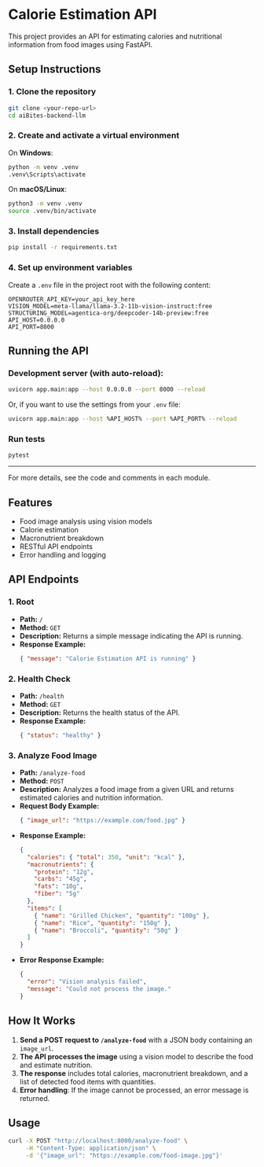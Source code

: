 # Calorie Estimation API

This project provides an API for estimating calories and nutritional information from food images using FastAPI.

## Setup Instructions

### 1. Clone the repository

```bash
git clone <your-repo-url>
cd aiBites-backend-llm
```

### 2. Create and activate a virtual environment

On **Windows**:

```bash
python -m venv .venv
.venv\Scripts\activate
```

On **macOS/Linux**:

```bash
python3 -m venv .venv
source .venv/bin/activate
```

### 3. Install dependencies

```bash
pip install -r requirements.txt
```

### 4. Set up environment variables

Create a `.env` file in the project root with the following content:

```
OPENROUTER_API_KEY=your_api_key_here
VISION_MODEL=meta-llama/llama-3.2-11b-vision-instruct:free
STRUCTURING_MODEL=agentica-org/deepcoder-14b-preview:free
API_HOST=0.0.0.0
API_PORT=8000
```

## Running the API

### Development server (with auto-reload):

```bash
uvicorn app.main:app --host 0.0.0.0 --port 8000 --reload
```

Or, if you want to use the settings from your `.env` file:

```bash
uvicorn app.main:app --host %API_HOST% --port %API_PORT% --reload
```

### Run tests

```bash
pytest
```

---

For more details, see the code and comments in each module.

## Features

- Food image analysis using vision models
- Calorie estimation
- Macronutrient breakdown
- RESTful API endpoints
- Error handling and logging

## API Endpoints

### 1. Root

- **Path:** `/`
- **Method:** `GET`
- **Description:** Returns a simple message indicating the API is running.
- **Response Example:**
  ```json
  { "message": "Calorie Estimation API is running" }
  ```

### 2. Health Check

- **Path:** `/health`
- **Method:** `GET`
- **Description:** Returns the health status of the API.
- **Response Example:**
  ```json
  { "status": "healthy" }
  ```

### 3. Analyze Food Image

- **Path:** `/analyze-food`
- **Method:** `POST`
- **Description:** Analyzes a food image from a given URL and returns estimated calories and nutrition information.
- **Request Body Example:**
  ```json
  { "image_url": "https://example.com/food.jpg" }
  ```
- **Response Example:**
  ```json
  {
    "calories": { "total": 350, "unit": "kcal" },
    "macronutrients": {
      "protein": "12g",
      "carbs": "45g",
      "fats": "10g",
      "fiber": "5g"
    },
    "items": [
      { "name": "Grilled Chicken", "quantity": "100g" },
      { "name": "Rice", "quantity": "150g" },
      { "name": "Broccoli", "quantity": "50g" }
    ]
  }
  ```
- **Error Response Example:**
  ```json
  {
    "error": "Vision analysis failed",
    "message": "Could not process the image."
  }
  ```

## How It Works

1. **Send a POST request to `/analyze-food`** with a JSON body containing an `image_url`.
2. **The API processes the image** using a vision model to describe the food and estimate nutrition.
3. **The response** includes total calories, macronutrient breakdown, and a list of detected food items with quantities.
4. **Error handling**: If the image cannot be processed, an error message is returned.

## Usage

```bash
curl -X POST "http://localhost:8000/analyze-food" \
     -H "Content-Type: application/json" \
     -d '{"image_url": "https://example.com/food-image.jpg"}'
```
